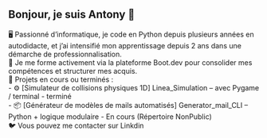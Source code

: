 ## Bonjour, je suis Antony 👋
  🖥️ Passionné d’informatique, je code en Python depuis plusieurs années en autodidacte,
  et j’ai intensifié mon apprentissage depuis 2 ans dans une démarche de professionnalisation.  
  🦀 Je me forme activement via la plateforme Boot.dev pour consolider mes compétences et structurer mes acquis.  
  🔧 Projets en cours ou terminés :  
    - ⚙️ [Simulateur de collisions physiques 1D] Linea_Simulation  – avec Pygame / terminal - terminé  
    - 📦 [Générateur de modèles de mails automatisés] Generator_mail_CLI – Python + logique modulaire - En cours (Répertoire NonPublic)  
  🐦 Vous pouvez me contacter sur Linkdin  
<!--
**Tryny8/Tryny8** is a ✨ _special_ ✨ repository because its `README.md` (this file) appears on your GitHub profile.

Here are some ideas to get you started:

- 🔭 I’m currently working on ...
- 🌱 I’m currently learning ...
- 👯 I’m looking to collaborate on ...
- 🤔 I’m looking for help with ...
- 💬 Ask me about ...
- 📫 How to reach me: ...
- 😄 Pronouns: ...
- ⚡ Fun fact: ...
-->
